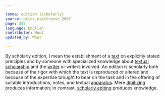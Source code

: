 ```yaml
---

lemma: edition (scholarly)
source: price_electronic_2007
page: 345
language: English
contributor: Wout
updated_by: Wout

---
```


By scholarly edition, I mean the establishment of a [text](text.html) on explicitly stated principles and by someone with specialized knowledge about [textual scholarship](textualScholarship.html) and the [writer](writer.html) or writers involved. An edition is scholarly both because of the rigor with which the text is reproduced or altered and because of the expertise brought to bear on the task and in the offering of suitable introductions, notes, and textual [apparatus](apparatusCritical.html). Mere [digitizing](digitization.html) produces information; in contrast, [scholarly editing](editingScholarly.html) produces knowledge.
